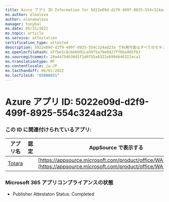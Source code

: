 ```yaml
---
title: Azure アプリ ID Information for 5022e09d-d2f9-499f-8925-554c324ad23a
ms.author: elmalova
author: elenamalova
manager: tonybal
ms.date: 05/31/2022
ms.topic: article
ms.service: attestation
certification_type: attested
description: 5022e09d-d2f9-499f-8925-554c324ad23a で利用可能なすべてのセキュリティとコンプライアンス情報。
ms.openlocfilehash: dffbe5c8cbb6091ca5975a79e0427ff6be405fb3
ms.sourcegitcommit: 29a4475d630d2f1d0755a6322eb994646322aca1
ms.translationtype: MT
ms.contentlocale: ja-JP
ms.lasthandoff: 06/01/2022
ms.locfileid: "65808831"
---
```

# <a name="azure-app-id-5022e09d-d2f9-499f-8925-554c324ad23a"></a>Azure アプリ ID: 5022e09d-d2f9-499f-8925-554c324ad23a


### <a name="apps-associated-with-this-id"></a>この ID に関連付けられているアプリ:
| **アプリ名** | **認定** | **AppSource で表示する** |
|--------------|---------------|-----------------------|
| [Totara](../forward/WA200003222.md) |  | [https://appsource.microsoft.com/product/office/WA200003222](https://appsource.microsoft.com/product/office/WA200003222) |

### <a name="microsoft-365-app-compliance-status"></a>Microsoft 365 アプリコンプライアンスの状態
- Publisher Attestaton Status: Completed
